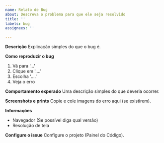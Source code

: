 ```yaml
---
name: Relato de Bug
about: Descreva o problema para que ele seja resolvido
title: ''
labels: bug
assignees: ''

---
```


**Descrição**
Explicação simples do que o bug é.

**Como reproduzir o bug**
1. Vá para '...'
2. Clique em '....'
3. Escolha '....'
4. Veja o erro

**Comportamento experado**
Uma descrição simples do que deveria ocorrer.

**Screenshots e prints**
Copie e cole imagens do erro aqui (se existirem).

**Informações**
- Navegador (Se possível diga qual versão)
- Resolução de tela

**Configure o issue**
Configure o projeto (Painel do Código).
